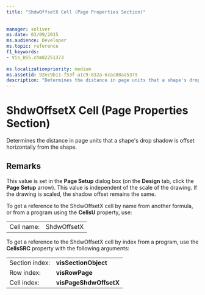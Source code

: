 ```yaml
---
title: "ShdwOffsetX Cell (Page Properties Section)"
 
 
manager: soliver
ms.date: 03/09/2015
ms.audience: Developer
ms.topic: reference
f1_keywords:
- Vis_DSS.chm82251373
 
ms.localizationpriority: medium
ms.assetid: 92ec9b11-f53f-a1c9-832a-6cac08aa5379
description: "Determines the distance in page units that a shape's drop shadow is offset horizontally from the shape."
---
```


# ShdwOffsetX Cell (Page Properties Section)

Determines the distance in page units that a shape's drop shadow is offset horizontally from the shape.
  
## Remarks

This value is set in the **Page Setup** dialog box (on the **Design** tab, click the **Page Setup** arrow). This value is independent of the scale of the drawing. If the drawing is scaled, the shadow offset remains the same. 
  
To get a reference to the ShdwOffsetX cell by name from another formula, or from a program using the **CellsU** property, use: 
  
|||
|:-----|:-----|
| Cell name:  <br/> | ShdwOffsetX  <br/> |
   
To get a reference to the ShdwOffsetX cell by index from a program, use the **CellsSRC** property with the following arguments: 
  
|||
|:-----|:-----|
| Section index:  <br/> |**visSectionObject** <br/> |
| Row index:  <br/> |**visRowPage** <br/> |
| Cell index:  <br/> |**visPageShdwOffsetX** <br/> |
   

